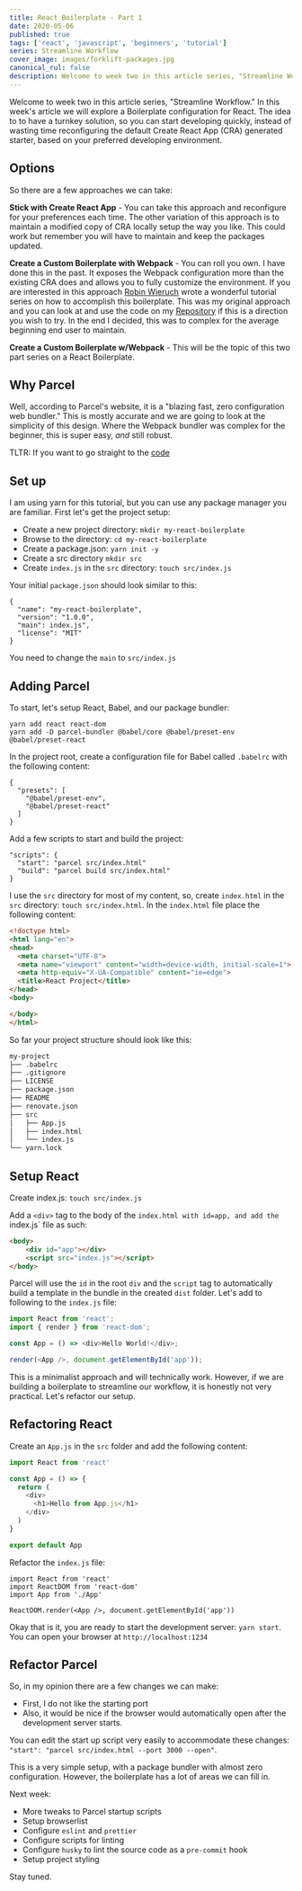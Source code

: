 ```yaml
---
title: React Boilerplate - Part 1
date: 2020-05-06
published: true
tags: ['react', 'javascript', 'beginners', 'tutorial']
series: Streamline Workflow
cover_image: images/forklift-packages.jpg
canonical_rul: false
description: Welcome to week two in this article series, "Streamline Workflow." In this week's article we will explore a Boilerplate configuration for React. The idea to to have a turnkey solution, so you can start developing quickly, instead of wasting time reconfiguring the default Create React App generated starter.
---
```

Welcome to week two in this article series, "Streamline Workflow." In this week's article we will explore a Boilerplate configuration for React. The idea to to have a turnkey solution, so you can start developing quickly, instead of wasting time reconfiguring the default Create React App (CRA) generated starter, based on your preferred developing environment.

## Options
So there are a few approaches we can take:

**Stick with Create React App** - You can take this approach and reconfigure for your preferences each time. The other variation of this approach is to maintain a modified copy of CRA locally setup the way you like. This could work but remember you will have to maintain and keep the packages updated.

**Create a Custom Boilerplate with Webpack** - You can roll you own. I have done this in the past. It exposes the Webpack configuration more than the existing CRA does and allows you to fully customize the environment. If you are interested in this approach [Robin Wieruch](https://www.robinwieruch.de/minimal-react-webpack-babel-setup) wrote a wonderful tutorial series on how to accomplish this boilerplate. This was my original approach and you can look at and use the code on my [Repository](https://github.com/eclectic-coding/react-boilerplate) if this is a direction you wish to try. In the end I decided, this was to complex for the average beginning end user to maintain.

**Create a Custom Boilerplate w/Webpack** - This will be the topic of this two part series on a React Boilerplate.

## Why Parcel
Well, according to Parcel's website, it is a "blazing fast, zero configuration web bundler." This is mostly accurate and we are going to look at the simplicity of this design. Where the Webpack bundler was complex for the beginner, this is super easy, *and* still robust.

TLTR: If you want to go straight to the [code](https://github.com/eclectic-coding/medium-react-boilerplate)

## Set up
I am using yarn for this tutorial, but you can use any package manager you are familiar.
First let's get the project setup:
- Create a new project directory: `mkdir my-react-boilerplate`
- Browse to the directory: `cd my-react-boilerplate`
- Create a package.json: `yarn init -y`
- Create a src directory `mkdir src`
- Create `index.js` in the `src` directory: `touch src/index.js`

Your initial `package.json` should look similar to this:
```
{
  "name": "my-react-boilerplate",
  "version": "1.0.0",
  "main": index.js",
  "license": "MIT"
}
```
You need to change the `main` to `src/index.js`

## Adding Parcel
To start, let's setup React, Babel, and our package bundler:
```
yarn add react react-dom
yarn add -D parcel-bundler @babel/core @babel/preset-env @babel/preset-react
```
In the project root, create a configuration file for Babel called `.babelrc` with the following content:
```
{
  "presets": [
    "@babel/preset-env",
    "@babel/preset-react"
  ]
}
```

Add a few scripts to start and build the project:
```
"scripts": {
  "start": "parcel src/index.html"
  "build": "parcel build src/index.html"
}
```
I use the `src` directory for most of my content, so, create `index.html` in the `src` directory: `touch src/index.html`. In the `index.html` file place the following content:
```html
<!doctype html>
<html lang="en">
<head>
  <meta charset="UTF-8">
  <meta name="viewport" content="width=device-width, initial-scale=1">
  <meta http-equiv="X-UA-Compatible" content="ie=edge">
  <title>React Project</title>
</head>
<body>

</body>
</html>
```
So far your project structure should look like this:
```bash
my-project
├── .babelrc
├── .gitignore
├── LICENSE
├── package.json
├── README
├── renovate.json
├── src
│   ├── App.js
│   ├── index.html
│   └── index.js
└── yarn.lock
```
## Setup React

Create index.js: `touch src/index.js`

Add a `<div>` tag to the body of the `index.html with id=app, and add the `index.js` file as such:
```html
<body>
    <div id="app"></div>
    <script src="index.js"></script>
</body>
```
Parcel will use the `id` in the root `div` and the `script` tag to automatically build a template in the bundle in the created `dist` folder. Let's add to following to the `index.js` file:
```js
import React from 'react';
import { render } from 'react-dom';

const App = () => <div>Hello World!</div>;

render(<App />, document.getElementById('app'));
```
This is a minimalist approach and will technically work. However, if we are building a boilerplate to streamline our workflow, it is honestly not very practical. Let's refactor our setup.

## Refactoring React

Create an `App.js` in the `src` folder and add the following content:
```js
import React from 'react'

const App = () => {
  return (
    <div>
      <h1>Hello from App.js</h1>
    </div>
  )
}

export default App

```

Refactor the `index.js` file:
```
import React from 'react'
import ReactDOM from 'react-dom'
import App from './App'

ReactDOM.render(<App />, document.getElementById('app'))

```
Okay that is it, you are ready to start the development server: `yarn start`. You can open your browser at `http://localhost:1234`

## Refactor Parcel
So, in my opinion there are a few changes we can make:
- First, I do not like the starting port
- Also, it would be nice if the browser would automatically open after the development server starts.

You can edit the start up script very easily to accommodate these changes: `"start": "parcel src/index.html --port 3000 --open"`.

This is a very simple setup, with a package bundler with almost zero configuration. However, the boilerplate has a lot of areas we can fill in.

Next week:
- More tweaks to Parcel startup scripts
- Setup browserlist
- Configure `eslint` and `prettier`
- Configure scripts for linting
- Configure `husky` to lint the source code as a `pre-commit` hook
- Setup project styling

Stay tuned.




